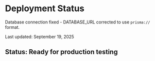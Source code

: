 # Deployment Status

Database connection fixed - DATABASE_URL corrected to use `prisma://` format.

Last updated: September 19, 2025

## Status: Ready for production testing